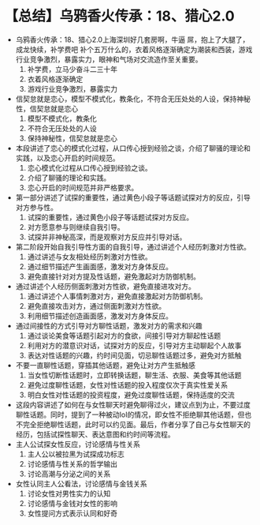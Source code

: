 # 【总结】乌鸦香火传承：18、猎心2.0

-   乌鸦香火传承：18、猎心2.0上海深圳好几套房啊，牛逼 屌，抱上了大腿了，成龙快续，补学费吧 补个五万什么的，衣着风格逐渐确定为潮装和西装，游戏行业竞争激烈，暴露实力，眼神和气场对交流造作至关重要。
    1.  补学费，立马少奋斗二三十年
    2.  衣着风格逐渐确定
    3.  游戏行业竞争激烈，暴露实力
-   信契怠就是恋心，模型不模式化，教条化，不符合无压处处的人设，保持神秘性，信契怠就是恋心
    1.  模型不模式化，教条化
    2.  不符合无压处处的人设
    3.  保持神秘性，信契怠就是恋心
-   本段讲述了恋心的模式化过程，从口传心授到经验之谈，介绍了聊骚的理论和实践，以及恋心开启的时间规范。
    1.  恋心模式化过程从口传心授到经验之谈。
    2.  介绍了聊骚的理论和实践。
    3.  恋心开启的时间规范并非严格要求。
-   第一部分讲述了试探的重要性，通过黄色小段子等话题试探对方的反应，引导对方参与性。
    1.  试探的重要性，通过黄色小段子等话题试探对方反应。
    2.  对方愿意参与则继续自我引导。
    3.  试探并非神秘高深，而是观察对方反应并引导对话。
-   第二阶段开始自我引导性方面的自我引导，通过讲述个人经历刺激对方性欲。
    1.  通过讲述与女友相处经历刺激对方性欲。
    2.  通过细节描述产生画面感，激发对方身体反应。
    3.  避免直接针对对方提及性话题，避免激起对方防御机制。
-   通过讲述个人经历侧面刺激对方性欲，避免直接进攻对方。
    1.  通过讲述个人事情刺激对方，避免直接激起对方防御机制。
    2.  避免直接攻击对方，通过侧面刺激对方性欲。
    3.  利用细节描述创造画面感，激发对方身体反应。
-   通过间接性的方式引导对方聊性话题，激发对方的需求和兴趣
    1.  通过谈论美食等话题引起对方的食欲，间接引导对方聊起性话题
    2.  利用对方的潜意识对话，试探对方的反应，引导对方主动聊起个人故事
    3.  表达对性话题的兴趣，约时间见面，切忌聊性话题过多，避免对方抵触
-   不要一直聊性话题，穿插其他话题，避免让对方产生抵触感
    1.  当女性切断性话题时，立即转换话题，聊生活、衣服、美食等其他话题
    2.  避免过度聊性话题，女性对性话题的投入程度仅次于真实性爱关系
    3.  明白女性对性话题的投资程度，避免过度聊性话题，保持适度的交流
-   这段内容讲述了如何在与女性聊天时避免聊得过火，建议点到为止，不要过度聊性话题。同时，提到了一种被动IoI的情况，即女性不拒绝聊其他话题，但也不完全拒绝聊性话题，此时可以约见面。最后，作者分享了自己与女性聊天的经历，包括试探性聊天、表达意图和约时间等流程。
-   主人公试探女性反应，讨论感情与性关系
    1.  主人公以被拉黑为试探成功标志
    2.  讨论感情与性关系的哲学输出
    3.  讨论高潮与分泌之间的关系
-   女性认同主人公看法，讨论感情与金钱关系
    1.  讨论女性对男性实力的认知
    2.  讨论感情与金钱对女性的影响
    3.  女性提问方式表示认同和好奇